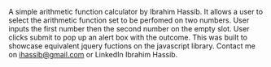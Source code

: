 A simple arithmetic function calculator by Ibrahim Hassib.
It allows a user to select the arithmetic function set to be perfomed on two numbers.
User inputs the first number then the second number on the empty slot.
User clicks submit to pop up an alert box with the outcome.
This was built to showcase equivalent jquery fuctions on the javascript library.
Contact me on ihassib@gmail.com or LinkedIn Ibrahim Hassib.